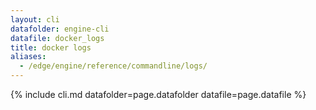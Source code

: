 ```yaml
---
layout: cli
datafolder: engine-cli
datafile: docker_logs
title: docker logs
aliases:
  - /edge/engine/reference/commandline/logs/
---
```

<!--
This page is automatically generated from Docker's source code. If you want to
suggest a change to the text that appears here, open a ticket or pull request
in the source repository on GitHub:

https://github.com/docker/cli
-->
{% include cli.md datafolder=page.datafolder datafile=page.datafile %}
